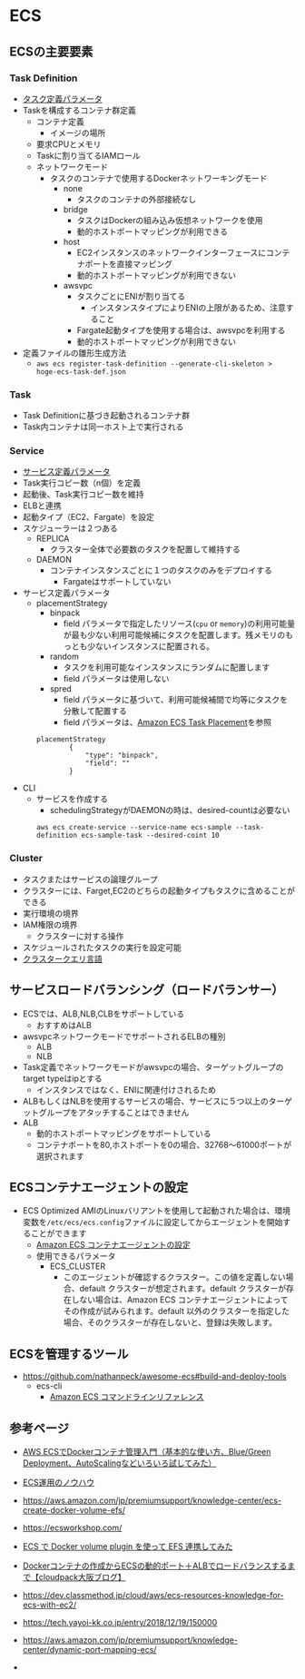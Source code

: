 # ECS
## ECSの主要要素
### Task Definition
- [タスク定義パラメータ](https://docs.aws.amazon.com/ja_jp/AmazonECS/latest/developerguide/task_definition_parameters.html#ContainerDefinition-portMappings)
- Taskを構成するコンテナ群定義
  - コンテナ定義
    - イメージの場所
  - 要求CPUとメモリ
  - Taskに割り当てるIAMロール
  - ネットワークモード
    - タスクのコンテナで使用するDockerネットワーキングモード
      - none
        - タスクのコンテナの外部接続なし
      - bridge
        - タスクはDockerの組み込み仮想ネットワークを使用
        - 動的ホストポートマッピングが利用できる
      - host
        - EC2インスタンスのネットワークインターフェースにコンテナポートを直接マッピング
        - 動的ホストポートマッピングが利用できない
      - awsvpc
        - タスクごとにENIが割り当てる
          - インスタンスタイプによりENIの上限があるため、注意すること
        - Fargate起動タイプを使用する場合は、awsvpcを利用する
        - 動的ホストポートマッピングが利用できない
- 定義ファイルの雛形生成方法
  - `aws ecs register-task-definition --generate-cli-skeleton > hoge-ecs-task-def.json`
### Task
- Task Definitionに基づき起動されるコンテナ群
- Task内コンテナは同一ホスト上で実行される
### Service
- [サービス定義パラメータ](https://docs.aws.amazon.com/ja_jp/AmazonECS/latest/developerguide/service_definition_parameters.html)
- Task実行コピー数（n個）を定義
- 起動後、Task実行コピー数を維持
- ELBと連携
- 起動タイプ（EC2、Fargate）を設定
- スケジューラーは２つある
  - REPLICA
    - クラスター全体で必要数のタスクを配置して維持する
  - DAEMON
    - コンテナインスタンスごとに１つのタスクのみをデプロイする
      - Fargateはサポートしていない
- サービス定義パラメータ
  - placementStrategy
    - binpack
      - field パラメータで指定したリソース(`cpu` or `memory`)の利用可能量が最も少ない利用可能候補にタスクを配置します。残メモリのもっとも少ないインスタンスに配置される。
    - random
      - タスクを利用可能なインスタンスにランダムに配置します
      - field パラメータは使用しない
    - spred
      - field パラメータに基づいて、利用可能候補間で均等にタスクを分散して配置する
      - field パラメータは、[Amazon ECS Task Placement](https://aws.amazon.com/jp/blogs/compute/amazon-ecs-task-placement/)を参照
    ```
    placementStrategy
            {
                "type": "binpack",
                "field": ""
            }
    ```
- CLI
  - サービスを作成する
    - schedulingStrategyがDAEMONの時は、desired-countは必要ない
    ```
    aws ecs create-service --service-name ecs-sample --task-definition ecs-sample-task --desired-coint 10
    ```

### Cluster
- タスクまたはサービスの論理グループ
- クラスターには、Farget,EC2のどちらの起動タイプもタスクに含めることができる
- 実行環境の境界
- IAM権限の境界
  - クラスターに対する操作
- スケジュールされたタスクの実行を設定可能
- [クラスタークエリ言語](https://docs.aws.amazon.com/ja_jp/AmazonECS/latest/developerguide/cluster-query-language.html)
## サービスロードバランシング（ロードバランサー）
- ECSでは、ALB,NLB,CLBをサポートしている
  - おすすめはALB
- awsvpcネットワークモードでサポートされるELBの種別
  - ALB
  - NLB
- Task定義でネットワークモードがawsvpcの場合、ターゲットグループのtarget typeはipとする
  - インスタンスではなく、ENIに関連付けされるため
- ALBもしくはNLBを使用するサービスの場合、サービスに５つ以上のターゲットグループをアタッチすることはできません
- ALB
  - 動的ホストポートマッピングをサポートしている
  - コンテナポートを80,ホストポートを0の場合、32768〜61000ポートが選択されます

## ECSコンテナエージェントの設定
- ECS Optimized AMIのLinuxバリアントを使用して起動された場合は、環境変数を`/etc/ecs/ecs.config`ファイルに設定してからエージェントを開始することができます
  - [Amazon ECS コンテナエージェントの設定](https://docs.aws.amazon.com/ja_jp/AmazonECS/latest/developerguide/ecs-agent-config.html)
  - 使用できるパラメータ
    - ECS_CLUSTER
      - このエージェントが確認するクラスター。この値を定義しない場合、default クラスターが想定されます。default クラスターが存在しない場合は、Amazon ECS コンテナエージェントによってその作成が試みられます。default 以外のクラスターを指定した場合、そのクラスターが存在しないと、登録は失敗します。

## ECSを管理するツール
- https://github.com/nathanpeck/awesome-ecs#build-and-deploy-tools
  - ecs-cli
    - [Amazon ECS コマンドラインリファレンス](https://docs.aws.amazon.com/ja_jp/AmazonECS/latest/developerguide/ECS_CLI_reference.html)
## 参考ページ
- [AWS ECSでDockerコンテナ管理入門（基本的な使い方、Blue/Green Deployment、AutoScalingなどいろいろ試してみた）](https://qiita.com/uzresk/items/6acc90e80b0a79b961ce)
- [ECS運用のノウハウ](https://qiita.com/naomichi-y/items/d933867127f27524686a)
- https://aws.amazon.com/jp/premiumsupport/knowledge-center/ecs-create-docker-volume-efs/
- https://ecsworkshop.com/
- [ECS で Docker volume plugin を使って EFS 連携してみた](https://dev.classmethod.jp/tool/docker/try-efs-with-ecs-using-docker-volume-plugin/)
- [Dockerコンテナの作成からECSの動的ポート＋ALBでロードバランスするまで【cloudpack大阪ブログ】](https://qiita.com/taishin/items/eb759a8ec0c583fc5ebd)

- https://dev.classmethod.jp/cloud/aws/ecs-resources-knowledge-for-ecs-with-ec2/
- https://tech.yayoi-kk.co.jp/entry/2018/12/19/150000
- https://aws.amazon.com/jp/premiumsupport/knowledge-center/dynamic-port-mapping-ecs/
- 